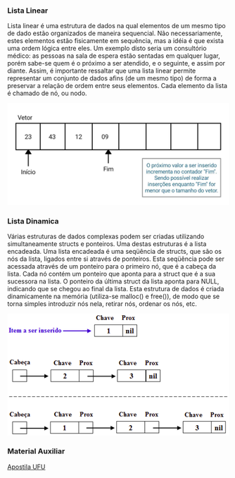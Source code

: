 ### Lista Linear
Lista linear é uma estrutura de dados na qual elementos de um mesmo tipo de dado estão organizados de maneira sequencial. Não necessariamente, estes elementos estão fisicamente em sequência, mas a idéia é que exista uma ordem lógica entre eles. Um exemplo disto seria um consultório médico: as pessoas na sala de espera estão sentadas em qualquer lugar, porém sabe-se quem é o próximo a ser atendido, e o seguinte, e assim por diante. Assim, é importante ressaltar que uma lista linear permite representar um conjunto de dados afins (de um mesmo tipo) de forma a preservar a relação de ordem entre seus elementos. Cada elemento da lista é chamado de nó, ou nodo.

<img src="images/simp.jpg">

### Lista Dinamica
Várias estruturas de dados complexas podem ser criadas utilizando simultaneamente structs e ponteiros. Uma destas estruturas é a lista encadeada. Uma lista encadeada é uma seqüência de structs, que são os nós da lista, ligados entre si através de ponteiros. Esta seqüência pode ser acessada através de um ponteiro para o primeiro nó, que é a cabeça da lista. Cada nó contém um ponteiro que aponta para a struct que é a sua sucessora na lista. O ponteiro da última struct da lista aponta para NULL, indicando que se chegou ao final da lista. Esta estrutura de dados é criada dinamicamente na memória (utiliza-se malloc() e free()), de modo que se torna simples introduzir nós nela, retirar nós, ordenar os nós, etc. 

<img src="images/encad.png">

### Material Auxiliar
<a href="https://www.facom.ufu.br/~abdala/DAS5102/TEO_ListasEncadeadas.pdf">Apostila UFU</a>